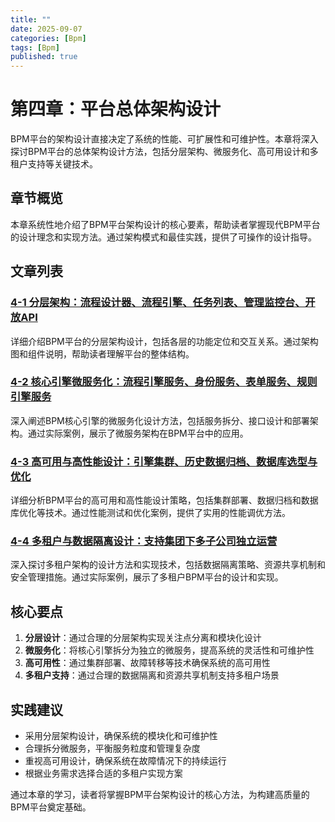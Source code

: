 ```yaml
---
title: ""
date: 2025-09-07
categories: [Bpm]
tags: [Bpm]
published: true
---
```

# 第四章：平台总体架构设计

BPM平台的架构设计直接决定了系统的性能、可扩展性和可维护性。本章将深入探讨BPM平台的总体架构设计方法，包括分层架构、微服务化、高可用设计和多租户支持等关键技术。

## 章节概览

本章系统性地介绍了BPM平台架构设计的核心要素，帮助读者掌握现代BPM平台的设计理念和实现方法。通过架构模式和最佳实践，提供了可操作的设计指导。

## 文章列表

### [4-1 分层架构：流程设计器、流程引擎、任务列表、管理监控台、开放API](1-4-1-layered-architecture-design.md)
详细介绍BPM平台的分层架构设计，包括各层的功能定位和交互关系。通过架构图和组件说明，帮助读者理解平台的整体结构。

### [4-2 核心引擎微服务化：流程引擎服务、身份服务、表单服务、规则引擎服务](1-4-2-core-engine-microservices.md)
深入阐述BPM核心引擎的微服务化设计方法，包括服务拆分、接口设计和部署架构。通过实际案例，展示了微服务架构在BPM平台中的应用。

### [4-3 高可用与高性能设计：引擎集群、历史数据归档、数据库选型与优化](1-4-3-high-availability-performance-design.md)
详细分析BPM平台的高可用和高性能设计策略，包括集群部署、数据归档和数据库优化等技术。通过性能测试和优化案例，提供了实用的性能调优方法。

### [4-4 多租户与数据隔离设计：支持集团下多子公司独立运营](1-4-4-multi-tenancy-data-isolation-design.md)
深入探讨多租户架构的设计方法和实现技术，包括数据隔离策略、资源共享机制和安全管理措施。通过实际案例，展示了多租户BPM平台的设计和实现。

## 核心要点

1. **分层设计**：通过合理的分层架构实现关注点分离和模块化设计
2. **微服务化**：将核心引擎拆分为独立的微服务，提高系统的灵活性和可维护性
3. **高可用性**：通过集群部署、故障转移等技术确保系统的高可用性
4. **多租户支持**：通过合理的数据隔离和资源共享机制支持多租户场景

## 实践建议

- 采用分层架构设计，确保系统的模块化和可维护性
- 合理拆分微服务，平衡服务粒度和管理复杂度
- 重视高可用设计，确保系统在故障情况下的持续运行
- 根据业务需求选择合适的多租户实现方案

通过本章的学习，读者将掌握BPM平台架构设计的核心方法，为构建高质量的BPM平台奠定基础。